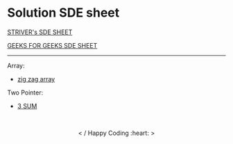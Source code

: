 <h1> Solution SDE sheet </h1>

 [STRIVER's SDE SHEET](https://docs.google.com/document/d/1SM92efk8oDl8nyVw8NHPnbGexTS9W-1gmTEYfEurLWQ/edit) 
 
 [GEEKS FOR GEEKS SDE SHEET](https://www.geeksforgeeks.org/must-do-coding-questions-for-companies-like-amazon-microsoft-adobe/) 
<hr>
<!-- total solution count = 153 -->
Array:
<br>

- [zig zag array](https://github.com/saket349/SDE/blob/384ca7b40d44be6277df91996ec8beaf5b823a58/Day1_array/zig%20zag%20array.md)

Two Pointer:

- [3 SUM](https://github.com/saket349/SDE/blob/a5d74a65327bd9a3274794e81e3891d3c411c58b/TwoPointer/3sum.md)
<br>
<p align="center"> < / Happy Coding :heart: > </p>
